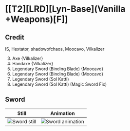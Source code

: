 # [\[T2\]\[LRD\]\[Lyn-Base\]\(Vanilla +Weapons\)\[F\]]

## Credit

IS, Hextator, shadowofchaos, Moocavo, Vilkalizer

3. Axe {Vilkalizer}
4. Handaxe {Vilkalizer}
8. Legendary Sword (Binding Blade) {Moocavo}
8. Legendary Sword (Binding Blade) {Moocavo}
8. Legendary Sword (Sol Katti)
8. Legendary Sword (Sol Katti) (Magic Sword Fix)
	
## Sword

| Still | Animation |
| :---: | :-------: |
| ![Sword still](./Sword_000.png) | ![Sword animation](./Sword.gif) |
